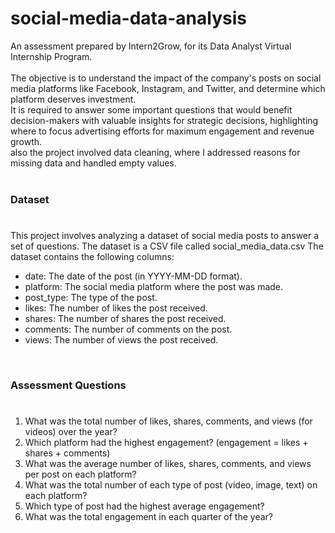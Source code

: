 # social-media-data-analysis
An assessment prepared by Intern2Grow, for its Data Analyst Virtual Internship Program.
</br>
</br>
The objective is to understand the impact of the company's posts on social media platforms like Facebook, Instagram, and Twitter, and determine which platform deserves investment.</br>
It is required to answer some important questions that would benefit decision-makers with valuable insights for strategic decisions, highlighting where to focus advertising efforts for maximum engagement and revenue growth.</br>
also the project involved data cleaning, where I addressed reasons for missing data and handled empty values.</br>
</br>
### Dataset</br>
#
This project involves analyzing a dataset of social media posts to answer a set of questions. The dataset is a CSV file called social_media_data.csv The dataset contains the following columns: </br>

* date: The date of the post (in YYYY-MM-DD format).
* platform: The social media platform where the post was made.
* post_type: The type of the post.
* likes: The number of likes the post received.
* shares: The number of shares the post received.
* comments: The number of comments on the post.
* views: The number of views the post received.
</br>

### Assessment Questions</br>
#
1. What was the total number of likes, shares, comments, and views (for videos) over the year?</br>
2. Which platform had the highest engagement? (engagement = likes + shares + comments)</br>
3. What was the average number of likes, shares, comments, and views per post on each platform?</br>
4. What was the total number of each type of post (video, image, text) on each platform?</br>
5. Which type of post had the highest average engagement?</br>
6. What was the total engagement in each quarter of the year?
